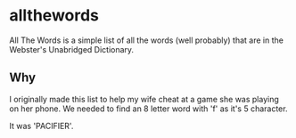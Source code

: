 allthewords
===========

All The Words is a simple list of all the words (well probably) that are in the Webster's Unabridged Dictionary.

Why
---

I originally made this list to help my wife cheat at a game she was playing on her phone. We needed to find an 8 letter
word with 'f' as it's 5 character.

It was 'PACIFIER'.
